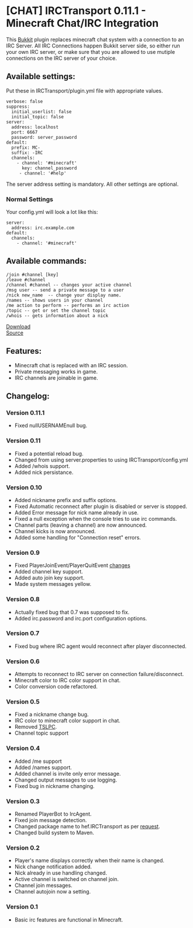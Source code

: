 [CHAT] IRCTransport 0.11.1 - Minecraft Chat/IRC Integration
=============================================================

This [Bukkit](http://bukkit.org/) plugin replaces minecraft chat system with a connection to an IRC Server.  All IRC Connections happen Bukkit server side, so either run your own IRC server, or make sure that you are allowed to use mutiple connections on the IRC server of your choice.

Available settings:
-------------------
Put these in IRCTransport/plugin.yml file with appropriate values.


    verbose: false
    suppress:
      initial_userlist: false
      initial_topic: false
    server:
      address: localhost
      port: 6667
      password: server_password
    default:
      prefix: MC-
      suffix: -IRC
      channels:
        - channel: '#minecraft'
          key: channel_password
         - channel: '#help'

The server address  setting is mandatory.  All other settings are optional.

### Normal Settings
Your config.yml will look a lot like this:

    server:
      address: irc.example.com
    default:
      channels:
        - channel: '#minecraft' 

Available commands:
-------------------
    /join #channel [key]
    /leave #channel
    /channel #channel -- changes your active channel
    /msg user -- send a private message to a user
    /nick new_name  -- change your display name.
    /names -- shows users in your channel
    /me action to perform -- performs an irc action
    /topic -- get or set the channel topic
    /whois -- gets information about a nick

[Download](https://github.com/downloads/hef/IRCTransport/IRCTransport-0.11.1.jar)  
[Source](https://github.com/hef/IRCTransport)

Features:
---------
  * Minecraft chat is replaced with an IRC session.
  * Private messaging works in game.
  * IRC channels are joinable in game.

Changelog:
----------

### Version 0.11.1
  * Fixed nullUSERNAMEnull bug.

### Version 0.11
  * Fixed a potential reload bug.
  * Changed from using server.properties to using IRCTransport/config.yml
  * Added /whois support.
  * Added nick persistance.

### Version 0.10
  * Added nickname prefix and suffix options.
  * Fixed Automatic reconnect after plugin is disabled or server is stopped.
  * Added Error message for nick name already in use.
  * Fixed a null exception when the console tries to use irc commands.
  * Channel parts (leaving a channel) are now announced.
  * Channel kicks is now announced.
  * Added some handling for "Connection reset" errors.

### Version 0.9
  * Fixed PlayerJoinEvent/PlayerQuitEvent [changes](http://forums.bukkit.org/threads/oops-i-broke-your-plugins.599/#post-156352)
  * Added channel key support.
  * Added auto join key support.
  * Made system messages yellow.

### Version 0.8
  * Actually fixed bug that 0.7 was supposed to fix.
  * Added irc.password and irc.port configuration options. 

### Version 0.7
  * Fixed bug where IRC agent would reconnect after player disconnected.

### Version 0.6
  * Attempts to reconnect to IRC server on connection failure/disconnect.
  * Minecraft color to IRC color support in chat.
  * Color conversion code refactored.

### Version 0.5
  * Fixed a nickname change bug.
  * IRC color to minecraft color support in chat.
  * Removed [TSLPC](http://forums.bukkit.org/threads/oops-i-broke-your-plugins.599/#post-70677).
  * Channel topic support

### Version 0.4
  * Added /me support
  * Added /names support.
  * Added channel is invite only error message.
  * Changed output messages to use logging.
  * Fixed bug in nickname changing.

### Version 0.3
  * Renamed PlayerBot to IrcAgent.
  * Fixed join message detection.
  * Changed package name to hef.IRCTransport as per [request](http://forums.bukkit.org/threads/on-namespaces-please-do-not-use-bukkit-in-your-plugins.3732/).
  * Changed build system to Maven.

### Version 0.2
  * Player's name displays correctly when their name is changed.
  * Nick change notification added.
  * Nick already in use handling changed.
  * Active channel is switched on channel join.
  * Channel join messages.
  * Channel autojoin now a setting.

### Version 0.1
  * Basic irc features are functional in Minecraft.
